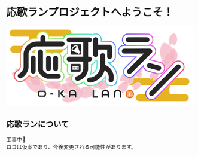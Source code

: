 # 応歌ランプロジェクトへようこそ！
<img src="https://raw.githubusercontent.com/o-kalan-project/.github/main/image/こくとうさん_ロゴ案.png" width="500">

## 応歌ランについて
工事中🚧  
ロゴは仮案であり、今後変更される可能性があります。
